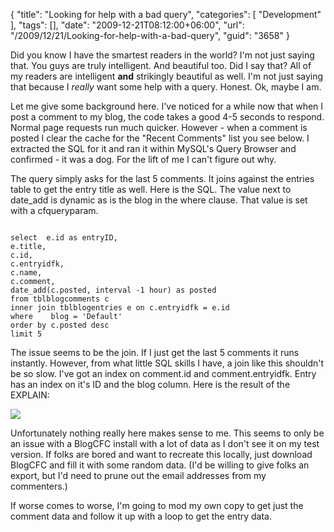 {
	"title": "Looking for help with a bad query",
	"categories": [
		"Development"
	],
	"tags": [],
	"date": "2009-12-21T08:12:00+06:00",
	"url": "/2009/12/21/Looking-for-help-with-a-bad-query",
	"guid": "3658"
}

Did you know I have the smartest readers in the world? I'm not just saying that. You guys are truly intelligent. And beautiful too. Did I say that? All of my readers are intelligent <b>and</b> strikingly beautiful as well. I'm not just saying that because I <i>really</i> want some help with a query. Honest. Ok, maybe I am. 

Let me give some background here. I've noticed for a while now that when I post a comment to my blog, the code takes a good 4-5 seconds to respond. Normal page requests run much quicker. However - when a comment is posted I clear the cache for the "Recent Comments" list you see below. I extracted the SQL for it and ran it within MySQL's Query Browser and confirmed - it was a dog. For the lift of me I can't figure out why. 

The query simply asks for the last 5 comments. It joins against the entries table to get the entry title as well. Here is the SQL. The value next to date_add is dynamic as is the blog in the where clause. That value is set with a cfqueryparam.

<code>
select  e.id as entryID,
e.title,
c.id,
c.entryidfk,
c.name,
c.comment,
date_add(c.posted, interval -1 hour) as posted
from tblblogcomments c
inner join tblblogentries e on c.entryidfk = e.id
where	 blog = 'Default'
order by c.posted desc
limit 5
</code>

The issue seems to be the join. If I just get the last 5 comments it runs instantly. However, from what little SQL skills I have, a join like this shouldn't be so slow. I've got an index on comment.id and comment.entryidfk. Entry has an index on it's ID and the blog column. Here is the result of the EXPLAIN:

<img src="http://static.raymondcamden.com/images/Picture 77.png" />

Unfortunately nothing really here makes sense to me. This seems to only be an issue with a BlogCFC install with a lot of data as I don't see it on my test version. If folks are bored and want to recreate this locally, just download BlogCFC and fill it with some random data. (I'd be willing to give folks an export, but I'd need to prune out the email addresses from my commenters.) 

If worse comes to worse, I'm going to mod my own copy to get just the comment data and follow it up with a loop to get the entry data.